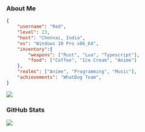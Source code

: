 ### About Me

```json
{
    "username": "Red",
    "level": 23,
    "host": "Chennai, India",
    "os": "Windows 10 Pro x86_64",
    "inventory":{
        "weapons": ["Rust", "Lua", "Typescript"],
        "food": ["Coffee", "Ice Cream", "Anime"]
    },
    "realms": ["Anime", "Programming", "Music"],
    "achievements": "WhatDog Team",
}
```

![](https://github.com/citizen-nsl/citizen-nsl/assets/155259170/e32f542c-da64-4bab-87c8-93d0b9dee8c7)

### GitHub Stats
![](https://github-readme-stats.vercel.app/api/top-langs/?username=citizen-nsl&theme=dracula&show_icons=true&hide_border=true&layout=compact)
